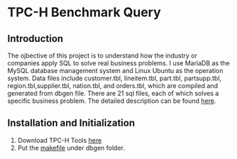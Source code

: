 # TPC-H Benchmark Query

## Introduction

The ojbective of this project is to understand how the industry or companies apply SQL to solve real business problems. I use MariaDB as the MySQL database management system and Linux Ubuntu as the operation system. Data files include customer.tbl, lineitem.tbl, part.tbl, partsupp.tbl, region.tbl,supplier.tbl, nation.tbl, and orders.tbl, which are compiled and generated from dbgen file. There are 21 sql files, each of which solves a specific business problem. The detailed description can be found [here](http://www.tpc.org/tpc_documents_current_versions/pdf/tpc-h_v2.17.3.pdf).

## Installation and Initialization 

1. Download TPC-H Tools [here](http://www.tpc.org/tpc_documents_current_versions/download_programs/tools-download-request.asp?bm_type=TPC-H&bm_vers=2.17.3&mode=CURRENT-ONLY)
2. Put the [makefile]( SQL-TPCH/makefile ) under dbgen folder. 
